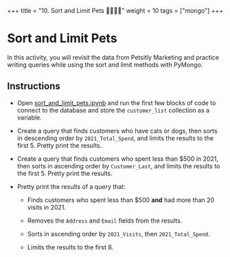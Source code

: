+++
title = "10. Sort and Limit Pets 👩‍🎓👨‍🎓"
weight = 10
tags = ["mongo"] 
+++

# Sort and Limit Pets

In this activity, you will revisit the data from Petsitly Marketing and practice writing queries while using the sort and limit methods with PyMongo.

## Instructions

* Open [sort_and_limit_pets.ipynb](Unsolved/sort_and_limit_pets.ipynb) and run the first few blocks of code to connect to the database and store the `customer_list` collection as a variable.

* Create a query that finds customers who have cats or dogs, then sorts in descending order by `2021_Total_Spend`, and limits the results to the first 5. Pretty print the results.

* Create a query that finds customers who spent less than $500 in 2021, then sorts in ascending order by `Customer_Last`, and limits the results to the first 5. Pretty print the results.

* Pretty print the results of a query that:

    * Finds customers who spent less than $500 **and** had more than 20 visits in 2021.

    * Removes the `Address` and `Email` fields from the results.

    * Sorts in ascending order by `2021_Visits`, then `2021_Total_Spend`.

    * Limits the results to the first 8.

